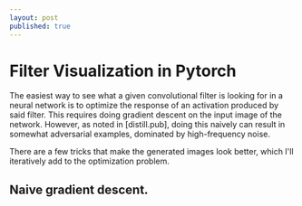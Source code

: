 ```yaml
---
layout: post
published: true
---
```

# Filter Visualization in Pytorch

The easiest way to see what a given convolutional filter
is looking for in a neural network is to optimize the response
of an activation produced by said filter. This requires
doing gradient descent on the input image of the network. However,
as noted in [distill.pub], doing this naively can result in 
somewhat adversarial examples, dominated by high-frequency noise.

There are a few tricks that make the generated images look better,
which I'll iteratively add to the optimization problem.

## Naive gradient descent.


